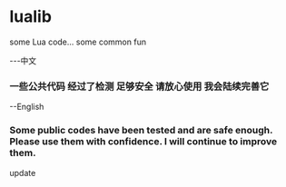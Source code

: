 # lualib

some Lua code... some common fun


---中文
### 一些公共代码 经过了检测 足够安全 请放心使用 我会陆续完善它


--English
### Some public codes have been tested and are safe enough. Please use them with confidence. I will continue to improve them.

update
